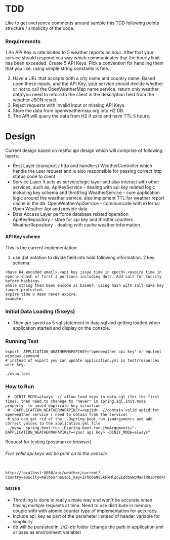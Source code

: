 # TDD
Like to get everyonce comments around sample this TDD following points structure / simplicity of the code.
### Requirements 

1.An API Key is rate limited to 5 weather reports an hour. After that your service should respond in a way which communicates that the hourly limit has been exceeded. Create 5 API Keys. Pick a convention for handling them that you like; using simple string constants is fine. 

2.	Have a URL that accepts both a city name and country name. Based upon these inputs, and the API Key, your service should decide whether or not to call the OpenWeatherMap name service. return only weather data you need to return to the client is the description field from the weather JSON result. 
3.	Reject requests with invalid input or missing API Keys.
4.	Store the data from openweathermap.org into H2 DB.
5.	The API will query the data from H2 if exits and have TTL 5 hours. 


# Design
Current design based on restful api design which will comprise of following layers:
- Rest Layer (transport / http and handlers)
    WeatherController which handle the user request and is also responsible for passing
    correct http status code to client 
- Service Layer
    It acts as service/logic layer and also interact with other services, such as;
    ApiKeyService - dealing with api key related logic including key schema and throttling
    WeatherService - core application logic around the weather service.
    also implement TTL for weather report cache in the db.
    OpenWeatherApiService - communicate with external Open Weather Api and provide data 
- Data Access Layer
    perforce database related operation
    ApiKeyRepository - store for api key and throttle counters
    WeatherRepository - dealing with cache weather information.  
  
#### API Key scheme
This is the current implementation:
1. use dot notation to divide field into hold following information.
2 key schema:
```
<base 64 encoded email>.<api key issue time in epoch>.<expire time in  epoch>.<hash of first 3 portions including dots. Add salt for sucrity before hashing>
whole string then been encode as base64. using hash with salt make key tamper protected.
expire time 0 mean never expire.
example: 

```
### Initial Data Loading (5 keys)
- They are saved as 5 sql statement in data.sql and getting loaded when application
started and display on the console. 
 
### Running Test
```
export  APPLICATION_WEATHERMAPAPIKEY="openweather api key" or equlent windows command 
# instead of export you can update application.yml in test/resources with key.

./mvnw test 
```
### How to Run
```
 # -DINIT_MODE=always  // allow load keys in data.sql (for the first time). then need to chanege to "never" in spring.sql.init.mode property  to avoid duplicate key viloation
 # -DAPPLICATION_WEATHERMAPAPIKEY=<apiid>  //contain valid apiid for openweather service ( need to obtain from the service)
 # you can get rid of the  -Dspring-boot.run.jvmArguments and add correct values to the application.yml file
 ./mvnw  spring-boot:run -Dspring-boot.run.jvmArguments="-DAPPLICATION_WEATHERMAPAPIKEY=<your api key> -DINIT_MODE=always"

```

Request for testing (postman or browser)
###### Five Valid api keys will be print on to the console
```

http://localhost:8080/api/weather/current?country=au&city=melbourne&api_key=ZFhObGNqSkFkMlZoZEdobGNpMWxlR0Z0Y0d4bExtTnZiUzVoZFE9PS4xNjMwOTE0OTc1NTQ2LjAuMUFBOUJBNjA0QzY1QTkzOUVDODY3NkFGQjNFMTc1OUY=

```
#### NOTES

- Throttling is done in really simple way and won't be accurate when having multiple requests at time.
  Need to use distribute in memory couple with with atomic counter type of implementation for accuracy.  
- Include api_key as part of the parameter instead of header variable for simplicity
- db will be persisted in ./h2-db folder (change the path in application.yml or pass as environment variable)


